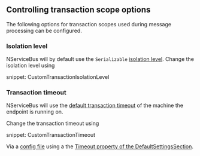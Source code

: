 ## Controlling transaction scope options

The following options for transaction scopes used during message processing can be configured.


### Isolation level

NServiceBus will by default use the `Serializable` [isolation level](https://msdn.microsoft.com/en-us/library/system.transactions.isolationlevel). Change the isolation level using

snippet: CustomTransactionIsolationLevel


### Transaction timeout

NServiceBus will use the [default transaction timeout](https://msdn.microsoft.com/en-us/library/system.transactions.transactionmanager.defaulttimeout) of the machine the endpoint is running on.

Change the transaction timeout using

snippet: CustomTransactionTimeout

Via a [config file](https://docs.microsoft.com/en-us/dotnet/framework/configure-apps/index) using a the [Timeout property of the DefaultSettingsSection](https://msdn.microsoft.com/en-us/library/system.transactions.configuration.defaultsettingssection.timeout.aspx).
